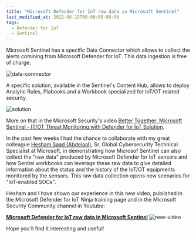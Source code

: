```yaml
---
title: "Microsoft Defender for IoT raw data in Microsoft Sentinel"
last_modified_at: 2022-06-15T00:00:00-00:00
tags:
  - Defender for IoT
  - Sentinel
---
```


Microsoft Sentinel has a specific Data Connector which allows to collect the alerts comining from Microsoft Defender for IoT. This data ingestion is free of charge.

![data-conmector](https://raw.githubusercontent.com/stefanpems/stefanpems.github.io/master/assets/2022-06-15-Video%20-%20Microsoft%20Defender%20for%20IoT%20raw%20data%20in%20Microsoft%20Sentinel/data-connector.png)

A specific solution, available in the Sentinel's Content Hub, allows to deploy Analytic Rules, Plabooks and a Workbook specialized for IoT/OT related security.

![solution](https://raw.githubusercontent.com/stefanpems/stefanpems.github.io/master/assets/2022-06-15-Video%20-%20Microsoft%20Defender%20for%20IoT%20raw%20data%20in%20Microsoft%20Sentinel/solution.png)

More on that in the Microsoft Security's video [Better Together: Microsoft Sentinel - IT/OT Threat Monitoring with Defender for IoT Solution](https://www.youtube.com/watch?v=3BLlhaxANJA%C2%A0&feature=youtu.be).

In the past few weeks I had the chance to collaborate with my great colleague [Hesham Saad (Abdelaal)](https://www.linkedin.com/in/hesham-saad-abdelaal-27b81313/), Sr. Global Cybersecurity Technical Specialist at Microsoft, in demonstrating how Microsof Sentinel can also collect the "raw data" produced by Microsoft Defender for IoT sensors and how Sentiel workbooks can leverage these raw data to give detailed information about the status and the history of the IoT/OT equipments monitored by the sensors. This raw data collection opens new scenarios for "IoT-enabled SOCs".

Hesham and I have shown our experience in this new video, published in the Microsoft Defender for IoT Ninja training page and in the Microsoft Security Community channel in Youtube:

**[Microsoft Defender for IoT raw data in Microsoft Sentinel](https://www.youtube.com/watch?v=TaYPUkHALFA&t=2s)**
![new-video](https://raw.githubusercontent.com/stefanpems/stefanpems.github.io/master/assets/2022-06-15-Video%20-%20Microsoft%20Defender%20for%20IoT%20raw%20data%20in%20Microsoft%20Sentinel/new-video.png)

Hope you'll find it interesting and useful!